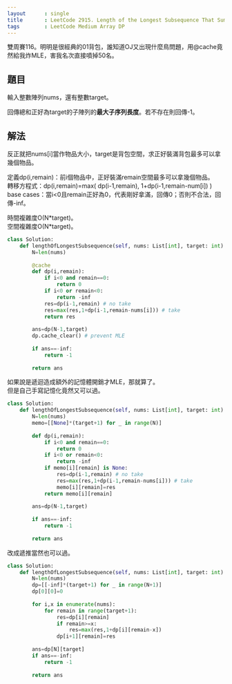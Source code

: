 ```yaml
---
layout      : single
title       : LeetCode 2915. Length of the Longest Subsequence That Sums to Target
tags        : LeetCode Medium Array DP
---
```

雙周賽116。明明是很經典的01背包，誰知道OJ又出現什麼鳥問題，用@cache竟然給我炸MLE，害我名次直接噴掉50名。  

## 題目

輸入整數陣列nums，還有整數target。  

回傳總和正好為target的子陣列的**最大子序列長度**。若不存在則回傳-1。  

## 解法

反正就把nums[i]當作物品大小，target是背包空間，求正好裝滿背包最多可以拿幾個物品。  

定義dp(i,remain)：前i個物品中，正好裝滿remain空間最多可以拿幾個物品。  
轉移方程式：dp(i,remain)=max( dp(i-1,remain), 1+dp(i-1,remain-num[i]) )  
base cases：當i<0且remain正好為0，代表剛好拿滿，回傳0；否則不合法，回傳-inf。  

時間複雜度O(N\*target)。  
空間複雜度O(N\*target)。  

```python
class Solution:
    def lengthOfLongestSubsequence(self, nums: List[int], target: int) -> int:
        N=len(nums)
        
        @cache
        def dp(i,remain):
            if i<0 and remain==0:
                return 0
            if i<0 or remain<0:
                return -inf
            res=dp(i-1,remain) # no take
            res=max(res,1+dp(i-1,remain-nums[i])) # take
            return res
        
        ans=dp(N-1,target)
        dp.cache_clear() # prevent MLE
        
        if ans==-inf:
            return -1
        
        return ans
```

如果說是遞迴造成額外的記憶體開銷才MLE，那就算了。  
但是自己手寫記憶化竟然又可以過。  

```python
class Solution:
    def lengthOfLongestSubsequence(self, nums: List[int], target: int) -> int:
        N=len(nums)
        memo=[[None]*(target+1) for _ in range(N)]
        
        def dp(i,remain):
            if i<0 and remain==0:
                return 0
            if i<0 or remain<0:
                return -inf
            if memo[i][remain] is None:
                res=dp(i-1,remain) # no take
                res=max(res,1+dp(i-1,remain-nums[i])) # take
                memo[i][remain]=res
            return memo[i][remain]
        
        ans=dp(N-1,target)
        
        if ans==-inf:
            return -1
        
        return ans
```

改成遞推當然也可以過。  

```python
class Solution:
    def lengthOfLongestSubsequence(self, nums: List[int], target: int) -> int:
        N=len(nums)
        dp=[[-inf]*(target+1) for _ in range(N+1)]
        dp[0][0]=0
        
        for i,x in enumerate(nums):
            for remain in range(target+1):
                res=dp[i][remain]
                if remain>=x:
                    res=max(res,1+dp[i][remain-x])
                dp[i+1][remain]=res
        
        ans=dp[N][target]
        if ans==-inf:
            return -1
        
        return ans
```
